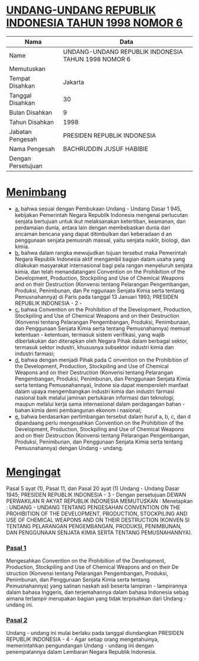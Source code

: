 # [UNDANG-UNDANG REPUBLIK INDONESIA TAHUN 1998 NOMOR 6](http://example.org/legal/document/uu/1998/6)

| Nama | Data |
| ------ | ----- |
|Name|UNDANG-UNDANG REPUBLIK INDONESIA TAHUN 1998 NOMOR 6|
|Memutuskan||
|Tempat Disahkan|Jakarta|
|Tanggal Disahkan|30|
|Bulan Disahkan|9|
|Tahun Disahkan|1998|
|Jabatan Pengesah|PRESIDEN REPUBLIK INDONESIA|
|Nama Pengesah|BACHRUDDIN JUSUF HABIBIE|
|Dengan Persetujuan||
# [Menimbang](http://example.org/legal/document/uu/1998/6/menimbang)

* [a.](http://example.org/legal/document/uu/1998/6/menimbang/point/a) bahwa sesuai dengan Pembukaan Undang - Undang Dasar 1 945, kebijakan Pemerintah Negara Republik Indonesia mengenai perlucutan senjata bertujuan untuk ikut melaksanakan ketertiban, keamanan, dan perdamaian dunia, antara lain dengan membebaskan dunia dari ancaman bencana yang dapat ditimbulkan dari keberadaan d an penggunaan senjata pemusnah massal, yaitu senjata nuklir, biologi, dan kimia.
* [b.](http://example.org/legal/document/uu/1998/6/menimbang/point/b) bahwa dalam rangka mewujudkan tujuan tersebut maka Pemerintah Negara Republik Indonesia aktif mengambil bagian dalam usaha yang dilakukan masyarakat internasional bagi pela rangan menyeluruh senjata kimia, dan telah menandatangani Convention on the Prohibition of the Development, Production, Stockpiling and Use of Chemical Weapons and on their Destruction (Konvensi tentang Pelarangan Pengembangan, Produksi, Penimbunan, dan Pe nggunaan Senjata Kimia serta tentang Pemusnahannya) di Paris pada tanggal 13 Januari 1993; PRESIDEN REPUBLIK INDONESIA - 2 -
* [c.](http://example.org/legal/document/uu/1998/6/menimbang/point/c) bahwa Convention on the Prohibition of the Development, Production, Stockpiling and Use of Chemical Weapons and on their Destruction (Konvensi tentang Pelarangan Pengembangan, Produksi, Penimbunaan, dan Penggunaan Senjata Kimia serta tentang Pemusnahannya) memuat ketentuan - ketentuan, termasuk sistem verifikasi, yang wajib diberlakukan dan diterapkan oleh Negara Pihak dalam berbagai sektor, termasuk sektor industri, khususnya subsektor industri kimia dan industri farmasi;
* [d.](http://example.org/legal/document/uu/1998/6/menimbang/point/d) bahwa dengan menjadi Pihak pada C onvention on the Prohibition of the Development, Production, Stockpiling and Use of Chemical Weapons and on their Destruction (Konvensi tentang Pelarangan Pengembangan, Produksi, Penimbunan, dan Penggunaan Senjata Kimia serta tentang Pemusnahannya), Indone sia dapat memperoleh manfaat dalam upaya mengembangkan industri kimia dan industri farmasi nasional baik melalui jaminan pertukaran informasi dan teknologi, maupun melalui kerja sama internasional dalam perdagangan bahan - bahan kimia demi pembangunan ekonom i nasional;
* [e.](http://example.org/legal/document/uu/1998/6/menimbang/point/e) bahwa berdasarkan pertimbangan tersebut dalam huruf a, b, c, dan d dipandaang perlu mengesahkan Convention on the Prohibition of the Development, Production, Stockpiling and Use of Chemical Weapons and on their Destruction (Konvensi tentang Pelarangan Pengembangan, Produksi, Penimbunan, dan Penggunaan Senjata Kimia serta tentang Pemusnahannya) dengan Undang - undang.
# [Mengingat](http://example.org/legal/document/uu/1998/6/mengingat)
Pasal 5 ayat (1), Pasal 11, dan Pasal 20 ayat (1) Undang - Undang Dasar 1945; PRESIDEN REPUBLIK INDONESIA - 3 - Dengan persetujuan DEWAN PERWAKILAN R AKYAT REPUBLIK INDONESIA MEMUTUSKAN : Menetapkan : UNDANG - UNDANG TENTANG PENGESAHAN CONVENTION ON THE PROHIBITION OF THE DEVELOPMENT, PRODUCTION, STOCKPILING AND USE OF CHEMICAL WEAPONS AND ON THEIR DESTRUCTION (KONVEN SI TENTANG PELARANGAN PENGEMBANGAN, PRODUKSI, PENIMBUNAN, DAN PENGGUNAAN SENJATA KIMIA SERTA TENTANG PEMUSNAHANNYA).

### [Pasal 1](http://example.org/legal/document/uu/1998/6/pasal/0001)
Mengesahkan Convention on the Prohibition of the Development, Production, Stockpiling and Use of Chemical Weapons and on their De struction (Konvensi tentang Pelarangan Pengembangan, Produksi, Penimbunan, dan Penggunaan Senjata Kimia serta tentang Pemusnahannya) yang salinan naskah asli beserta lampiran - lampirannya dalam bahasa Inggeris, dan terjemahannya dalam bahasa Indonesia sebag aimana terlampir merupakan bagian yang tidak terpisahkan dari Undang - undang ini.


### [Pasal 2](http://example.org/legal/document/uu/1998/6/pasal/0002)
Undang - undang ini mulai berlaku pada tanggal diundangkan PRESIDEN REPUBLIK INDONESIA - 4 - Agar setiap orang mengetahuinya, memerintahkan pengundangan Undang - undang ini dengan penempatannya dalam Lembaran Negara Republik Indonesia.
